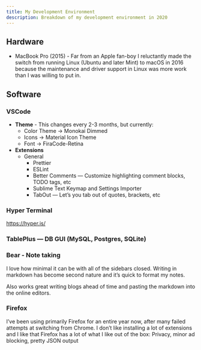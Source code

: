 ```yaml
---
title: My Development Environment
description: Breakdown of my development environment in 2020
---
```


## Hardware
* MacBook Pro (2015) - Far from an Apple fan-boy I reluctantly made the switch from running Linux (Ubuntu and later Mint) to macOS in 2016 because the maintenance and driver support in Linux was more work than I was willing to put in.

## Software
### VSCode
* **Theme** - This changes every 2-3 months, but currently:
	* Color Theme -> Monokai Dimmed
	* Icons -> Material Icon Theme
	* Font -> FiraCode-Retina
* **Extensions**
	* General
		* Prettier
		* ESLint
		* Better Comments — Customize highlighting comment blocks, TODO tags, etc
		* Sublime Text Keymap and Settings Importer
		* TabOut — Let’s you tab out of quotes, brackets, etc

### Hyper Terminal
https://hyper.is/

### TablePlus — DB GUI (MySQL, Postgres, SQLite)

### Bear - Note taking
I love how minimal it can be with all of the sidebars closed. Writing in markdown has become second nature and it’s quick to format my notes.

Also works great writing blogs ahead of time and pasting the markdown into the online editors.

### Firefox
I’ve been using primarily Firefox for an entire year now, after many failed attempts at switching from Chrome. I don’t like installing a lot of extensions and I like that Firefox has a lot of what I like out of the box: Privacy, minor ad blocking, pretty JSON output 